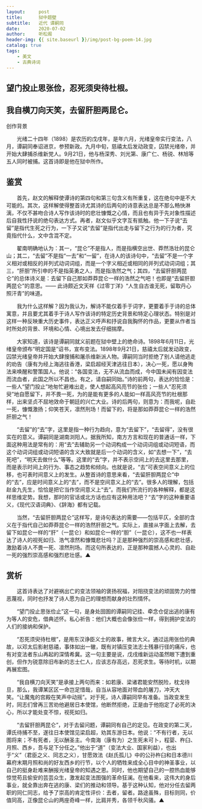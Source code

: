 ```yaml
---
layout:     post
title:      狱中题壁
subtitle:   近代 谭嗣同
date:       2020-07-02
author:     听松阁
header-img: {{ site.baseurl }}/img/post-bg-poem-14.jpg
catalog: true
tags:
    - 美文
    - 古典诗词
---
```


## 望门投止思张俭，忍死须臾待杜根。

## 我自横刀向天笑，去留肝胆两昆仑。





创作背景



　　光绪二十四年（1898）是农历的戊戌年，是年六月，光绪皇帝实行变法，八月，谭嗣同奉诏进京，参预新政。九月中旬，慈禧太后发动政变，囚禁光绪帝，并开始大肆捕杀维新党人。9月21日，他与杨深秀、刘光第、康广仁、杨锐、林旭等五人同时被捕。这首诗即是他在狱中所作。





## 鉴赏



　　首先，赵文的解释使谭诗的第四句和第三句含义有所重复，这在绝句中是不大可能的。其次，这样解使得整首诗尤其诗的后两句的诗意表达总是不那么畅快淋漓，不仅不甚吻合诗人写作该诗时的悲壮慷慨之心情，而且也有异于先对象性描述后自我性抒说的绝句表达方式。再者，赵文似乎文字互有抵触。他一下子说“去留”是指代生死之行为，一下子又说“去留”是指代出走与留下之行为的行为者，究竟指代什么，文中含混不定。



　　翟南明确地认为：其一，“昆仑”不是指人，而是指横空出世、莽然浩壮的昆仑山；其二，“去留”不是指“一去”和“一留”，在诗人的该诗句中，“去留”不是一个字义相对或相反的并列式动词词组，而是一个字义相近或相同的并列式动词词组；其三，“肝胆”所引申的不是指英勇之人，而是指浩然之气；其四，“去留肝胆两昆仑”的总体诗义是：去留下自己那如莽莽昆仑一样的浩然之气吧！也即是“去留肝胆两昆仑”的意思。—— 此诗颇近文天祥《过零丁洋》“人生自古谁无死，留取丹心照汗青”的味道。



　　我为什么这样解？因为我认为，解诗不能仅着手于词字，更要着手于诗的总体寓意，并且要尤其着手于诗人写作该诗的特定历史背景和特定心理状态。特别是对这样一种反映重大历史事件，表达正义呼声和抒说自我胸怀的作品，更要从作者当时所处的背景、环境和心情、心境出发去仔细揣摩。



　　大家知道，该诗是谭嗣同就义前题在狱中壁上的绝命诗。1898年6月11日，光绪皇帝颁布“明定国是”诏书，宣布变法。1898年9月21日，慈禧太后就发动政变，囚禁光绪皇帝并开始大肆搜捕和屠杀维新派人物。谭嗣同当时拒绝了别人请他逃走的劝告（康有为经上海逃往香港，梁启超经天津逃往日本），决心一死，愿以身殉法来唤醒和警策国人。他说：“各国变法，无不从流血而成，今中国未闻有因变法而流血者，此国之所以不昌也。有之，请自嗣同始。”诗的前两句，表达的恰恰是：一些人“望门投止”地匆忙避难出走，使人想起高风亮节的张俭；一些人“忍死须臾”地自愿留下，并不畏一死，为的是能有更多的人能如一样高风亮节的杜根那样，出来坚贞不屈地效命于朝廷的兴亡大业。诗的后两句，则意为：而我呢，自赴一死，慷慨激扬；仰笑苍天，凛然刑场！而留下的，将是那如莽莽昆仑一样的浩然肝胆之气！



　　“去留”的“去”字，这里是指一种行为趋向，意为“去留下”，“去留得”，没有很实在的意义。谭嗣同是湖南浏阳人。据我所知，南方方言和现在的普通话一样，下面这种用法是常有的：用“去”去辅助另一个动词构成一个动词词组或动词短语，而这个动词词组或动词短语的含义大致就是后一个动词的含义，如“去想一下”，“去死吧”，“明天去做什么”等等。这里的“去”字，并不表示空间上的去这里去那里，而是表示时间上的行为、事态之趋势和倾向。也就是说，“去”可表空间意义上的位移，也可表时间意义上的发生。从整首诗的意思来看，“去留肝胆两昆仑”中的“去”，应是时间意义上的“去”，而不是空间意义上的“去”。很多人的理解，包括赵金九先生，恰恰是把它当作空间意义上“去”。而我们所流行的各种解释，都是这样思维定势。我想，那时的官话或北方话也应有这种用法吧？“去”字的这种重要语义，《现代汉语词典》、《辞海》都有记载。



　　当然，“去留肝胆两昆仑”这样写，是诗句表达的需要——包括平仄，全部的含义在于指代自己如莽莽昆仑一样的浩然肝胆之气。实际上，直接从字面上去解，去留下如昆仑一样的“肝”（一昆仑）和如昆仑一样的“胆”（一昆仑），这不也一样表达了诗人的视死如归、浩气凛然和慷慨悲壮吗？正是那种强烈的崇高感和悲壮感，激励着诗人不畏一死、凛然刑场。而这句所表达的，正是那种震撼人心灵的、自赴一死的强烈崇高感和强烈悲壮感。▲





## 赏析



　　这首诗表达了对避祸出亡的变法领袖的褒扬祝福，对阻挠变法的顽固势力的憎恶蔑视，同时也抒发了诗人愿为自己的理想而献身的壮烈情怀。



　　“望门投止思张俭止”这一句，是身处囹圄的谭嗣同记挂、牵念仓促出逃的康有为等人的安危，借典述怀。私心祈告：他们大概也会像张俭一样，得到拥护变法的人们的接纳和保护。



　　“忍死须臾待杜根”，是用东汉诤臣义士的故事，微言大义。通过运用张俭的典故，以邓太后影射慈禧，事体如出一辙，既有对镇压变法志士残暴行径的痛斥，也有对变法者东山再起的深情希冀。这一句主要是说，戊戌维新运动虽然眼下遭到重创，但作为锐意除旧布新的志士仁人，应该志存高远，忍死求生。等待时机，以期再展宏图。



　　“我自横刀向天笑”是承接上两句而来：如若康、梁诸君能安然脱险，枕戈待旦，那么，我谭某区区一命岂足惜哉，自当从容地面对带血的屠刀，冲天大笑。“让魔鬼的宫殿在笑声中动摇”。对于死，诗人谭嗣同早有准备。当政变发生时，同志们曾再三苦劝他避居日本使馆，他断然拒绝，正是由于他抱定了必死的决心，所以才能处变不惊，视死如归。



　　“去留肝胆两昆仑”，对于去留问题，谭嗣同有自己的定见。在政变的第二天，谭氏待捕不至，遂往日本使馆见梁启超，劝其东游日本。他说：“不有行者，无以图将来；不有死者，无以酬圣主。今南海（康有为）之生死未可卜，程婴、杵臼、月照、西乡，吾与足下分任之。”他出于“道”（变法大业、国家利益），也出于“义”（君臣之义、同志之义），甘愿效法《赵氏孤儿》中的公孙杵臼和日本德川幕府末期月照和尚的好友西乡的行节，以个人的牺牲来成全心目中的神圣事业，以自己的挺身赴难来酬报光绪皇帝的知遇之恩。同时，他也期望自己的一腔热血能够惊觉苟且偷安的芸芸众生，激发起变法图强的革命狂澜。在他看来，这伟大的身后事业，就全靠出奔在逃的康、梁们的推动和领导。基于这种认知，他对分任去留两职的同仁同志，给予了崇高的肯定性评价：去者，留者。路途虽殊，目标则同，价值同高，正像昆仑山的两座奇峰一样，比肩并秀，各领千秋风骚。▲
